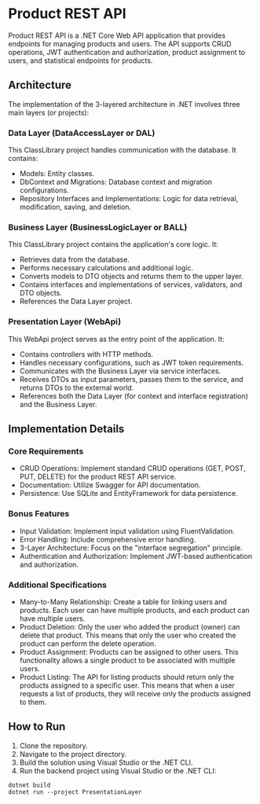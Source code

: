 # Product REST API

Product REST API is a .NET Core Web API application that provides endpoints for managing products and users. The API supports CRUD operations, JWT authentication and authorization, product assignment to users, and statistical endpoints for products.

## Architecture
The implementation of the 3-layered architecture in .NET involves three main layers (or projects):

### Data Layer (DataAccessLayer or DAL)
This ClassLibrary project handles communication with the database. It contains:

* Models: Entity classes.
* DbContext and Migrations: Database context and migration configurations.
* Repository Interfaces and Implementations: Logic for data retrieval, modification, saving, and deletion.


### Business Layer (BusinessLogicLayer or BALL)
This ClassLibrary project contains the application's core logic. It:

* Retrieves data from the database.
* Performs necessary calculations and additional logic.
* Converts models to DTO objects and returns them to the upper layer.
* Contains interfaces and implementations of services, validators, and DTO objects.
* References the Data Layer project.


### Presentation Layer (WebApi)
This WebApi project serves as the entry point of the application. It:

* Contains controllers with HTTP methods.
* Handles necessary configurations, such as JWT token requirements.
* Communicates with the Business Layer via service interfaces.
* Receives DTOs as input parameters, passes them to the service, and returns DTOs to the external world.
* References both the Data Layer (for context and interface registration) and the Business Layer.


## Implementation Details
### Core Requirements
* CRUD Operations: Implement standard CRUD operations (GET, POST, PUT, DELETE) for the product REST API service.
* Documentation: Utilize Swagger for API documentation.
* Persistence: Use SQLite and EntityFramework for data persistence.


### Bonus Features
* Input Validation: Implement input validation using FluentValidation.
* Error Handling: Include comprehensive error handling.
* 3-Layer Architecture: Focus on the "interface segregation" principle.
* Authentication and Authorization: Implement JWT-based authentication and authorization.


### Additional Specifications
* Many-to-Many Relationship: Create a table for linking users and products. Each user can have multiple products, and each product can have multiple users.
* Product Deletion: Only the user who added the product (owner) can delete that product. This means that only the user who created the product can perform the delete operation.
* Product Assignment: Products can be assigned to other users. This functionality allows a single product to be associated with multiple users.
* Product Listing: The API for listing products should return only the products assigned to a specific user. This means that when a user requests a list of products, they will receive only the products assigned to them.

## How to Run
1. Clone the repository.
2. Navigate to the project directory.
3. Build the solution using Visual Studio or the .NET CLI.
4. Run the backend project using Visual Studio or the .NET CLI:
```
dotnet build
dotnet run --project PresentationLayer
